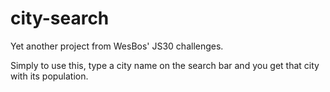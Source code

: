 # city-search

Yet another project from WesBos' JS30 challenges.

Simply to use this, type a city name on the search bar and you get that city with its population.
